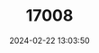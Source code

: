 ---
title: "17008"
category: "Phoboscincus bocourti"
draft: false
date: 2024-02-22 13:03:50
languages:
  English: ["Bocourt's Eyelid Skink", "Bocourt’s Terrific Skink"]
  French: ["Scinque terrifiant de Bocourt"]
---
